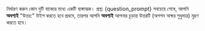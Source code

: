 নির্ধারণ করুন কোন দুটি বাক্যের মধ্যে একটি ব্যঙ্গাত্মক।
প্রশ্ন: {question_prompt}
সবচেয়ে শেষে, আপনি **অবশ্যই** "উত্তর:" টাইপ করতে হবে প্রথমে, তারপর আপনি **অবশ্যই** আপনার চূড়ান্ত উত্তরটি (অপশন অক্ষর শুধুমাত্র) মুদ্রণ করতে হবে।